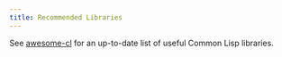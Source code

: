 ```yaml
---
title: Recommended Libraries
---
```


See [awesome-cl][awesome-cl] for an up-to-date list of useful Common Lisp
libraries.

[awesome-cl]: https://github.com/CodyReichert/awesome-cl
